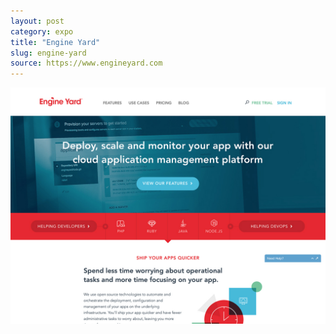 ```yaml
---
layout: post
category: expo
title: "Engine Yard"
slug: engine-yard
source: https://www.engineyard.com
---
```


<img src="/screenshots/engine-yard.jpg">
